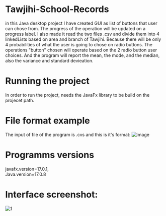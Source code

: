 # Tawjihi-School-Records
in this Java desktop project I have created GUI as list of buttons that user can chose from.
The progress of the operation will be updated on a progress label.
I also made it read the two files .csv and divide them into 4 linkedLists based on area and branch of Tawjihi.
Because there will be only 4 probabilities of what the user is going to chose on radio buttons.
The operations "button" chosen will operate based on the 2 radio button user choices. 
And the program will report the mean, the mode, and the median, also the variance and standard devieation.

# Running the project 
In order to run the project, needs the JavaFx library to be build on the projecet path.  

# File format example
The input of file of the program is .cvs and this is it's format:
![image](https://user-images.githubusercontent.com/65151701/156897824-dfb6b1c9-00e4-469e-a083-cd9477c3cac2.png)

# Programms versions
javafx.version=17.0.1,  
Java.version=17.0.8

# Interface screenshot:
![1](https://user-images.githubusercontent.com/65151701/156897837-76ab4121-4962-4ce1-bdf8-ddc0db9e58a0.png)
